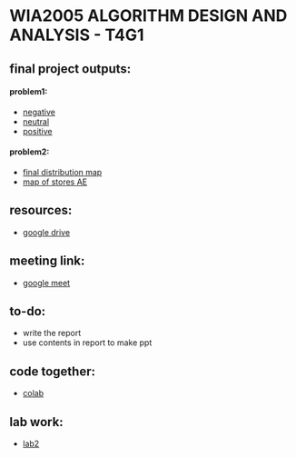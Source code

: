 # WIA2005 ALGORITHM DESIGN AND ANALYSIS - T4G1

## final project outputs:
#### problem1:
- [negative](/problem_1/NEGATIVE.html)
- [neutral](/problem_1/NEUTRAL.html)
- [positive](/problem_1/POSITIVE.html)

#### problem2:
- [final distribution map](/problem_2/final_mapping.html)
- [map of stores AE](/problem_2/map_of_stores_AE.html)
## resources:
- [google drive](https://drive.google.com/drive/folders/1Wb_lUsZHBdGO2h6L72gBYCWNOrgakbk_?usp=sharing)

## meeting link:
- [google meet](https://meet.google.com/jbq-gcgh-ubd)

## to-do:
- write the report
- use contents in report to make ppt

## code together:
- [colab](https://drive.google.com/file/d/1Mp1SMaiZW-eLYV8FvH4BO5tkufNXqUIq/view?usp=sharing)

## lab work:
- [lab2](/lab2.html)

